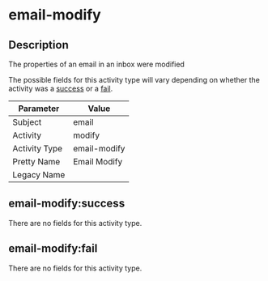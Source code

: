 email-modify
============

Description
-----------
The properties of an email in an inbox were modified

The possible fields for this activity type will vary depending on whether the activity was a [success](#email-modifysuccess) or a [fail](#email-modifyfail).

| Parameter     | Value        |
| ------------- | ------------ |
| Subject       | email        |
| Activity      | modify       |
| Activity Type | email-modify |
| Pretty Name   | Email Modify |
| Legacy Name   |              |

email-modify:success
--------------------

There are no fields for this activity type.


email-modify:fail
-----------------

There are no fields for this activity type.
